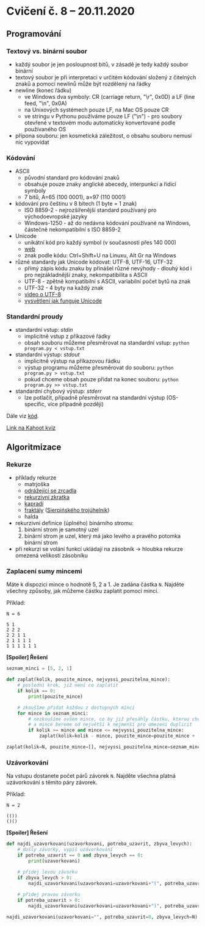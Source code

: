 # Cvičení č. 8 – 20.11.2020

## Programování
### Textový vs. binární soubor
- každý soubor je jen posloupnost bitů, v zásadě je tedy každý soubor binární
- textový soubor je při interpretaci v určitém kódování složený z čitelných znaků a pomocí newlinů může být rozdělený na řádky
- newline (konec řádku) 
  - ve Windows dva symboly: CR (carriage return, "\r", 0x0D) a LF (line feed, "\n", 0x0A) 
  - na Unixových systémech pouze LF, na Mac OS pouze CR 
  - ve stringu v Pythonu používáme pouze LF ("\n") - pro soubory otevřené v textovém modu automaticky konvertované podle používaného OS
- přípona souboru: jen kosmetická záležitost, o obsahu souboru nemusí nic vypovídat

### Kódování
- ASCII
  - původní standard pro kódování znaků
  - obsahuje pouze znaky anglické abecedy, interpunkci a řidicí symboly
  - 7 bitů, A=65 (100 0001), a=97 (110 0001)
- kódování pro češtinu v 8 bitech (1 byte = 1 znak)
  - ISO 8859-2 - nejrozšířenější standard používaný pro východoevropské jazyky
  - Windows-1250 - až do nedávna kódování používané na Windows, částečně nekompatibilní s ISO 8859-2
- Unicode
  - unikátní kód pro každý symbol (v současnosti přes 140 000)
  - [web](https://home.unicode.org)
  - znak podle kódu: Ctrl+Shift+U na Linuxu, Alt Gr na Windows
- různé standardy jak Unicode kódovat: UTF-8, UTF-16, UTF-32
  - přímý zápis kódu znaku by přinášel různé nevýhody - dlouhý kód i pro nejzákladnější znaky, nekompatibilita s ASCII
  - UTF-8 - zpětně kompatibilní s ASCII, variabilní počet bytů na znak
  - UTF-32 - 4 byty na každý znak
  - [video o UTF-8](https://www.youtube.com/watch?v=MijmeoH9LT4)
  - [vysvětlení jak funguje Unicode](https://www.youtube.com/watch?v=I-pQH_krD0M)

### Standardní proudy
- standardní vstup: *stdin*
  - implicitně vstup z příkazové řádky
  - obsah souboru můžeme přesměrovat na standardní vstup: `python program.py < vstup.txt`
- standardní výstup: *stdout*
  - implicitně výstup na příkazovou řádku
  - výstup programu můžeme přesměrovat do souboru: `python program.py > vstup.txt`
  - pokud chceme obsah pouze přidat na konec souboru: `python program.py >> vstup.txt`
- standardní chybový výstup: *stderr*
  - lze potlačit, případně přesměrovat na standardní výstup (OS-specific, více případně později)

Dále viz [kód](lab08.py).

[Link na Kahoot kvíz](https://kahoot.it/challenge/?quiz-id=1a2f42a2-5f7e-4c42-ab6e-bd418eb74319&single-player=true)

## Algoritmizace

### Rekurze
- příklady rekurze
	- matrjoška
	- [odrážející se zrcadla](https://en.wikipedia.org/wiki/Infinity_mirror)
	- [rekurzivní zkratka](https://cs.wikipedia.org/wiki/Rekurzivn%C3%AD_zkratka)
	- [kapradí](https://recursivecurve.files.wordpress.com/2016/11/green-715535_1920.jpg)
	- [fraktály](https://fractalfoundation.org/resources/what-are-fractals/) ([Sierpińského trojúhelník](https://vimeo.com/274300559))
	- halda
- rekurzivní definice (úplného) binárního stromu:
  1. binární strom je samotný uzel
  2. binární strom je uzel, který má jako levého a pravého potomka binární strom  
- při rekurzi se volání funkcí ukládají na zásobník → hloubka rekurze omezená velikostí zásobníku

### Zaplacení sumy mincemi
Máte k dispozici mince o hodnotě 5, 2 a 1. Je zadána částka `N`. Najděte všechny způsoby, jak můžeme částku zaplatit pomocí mincí.

Příklad:
```
N = 6

5 1
2 2 2
2 2 1 1
2 1 1 1 1
1 1 1 1 1 1
```

**[Spoiler] Řešení**
```python
seznam_minci = [5, 2, 1]

def zaplat(kolik, pouzite_mince, nejvyssi_pouzitelna_mince):
    # poslední krok, již není co zaplatit
    if kolik == 0:
        print(pouzite_mince)

    # zkoušíme přidat každou z dostupných mincí
    for mince in seznam_minci:
        # nezkoušíme ovšem mince, co by již přesáhly částku, kterou chceme zaplatit 
        # a mince bereme od největší k nejmenší pro omezení duplicit
        if kolik >= mince and mince <= nejvyssi_pouzitelna_mince:
            zaplat(kolik=kolik - mince, pouzite_mince=pouzite_mince + [mince], nejvyssi_pouzitelna_mince=mince)

zaplat(kolik=N, pouzite_mince=[], nejvyssi_pouzitelna_mince=seznam_minci[0])
```

### Uzávorkování
Na vstupu dostanete počet párů závorek `N`. Najděte všechna platná uzávorkování s těmito páry závorek.

Příklad:
```
N = 2

(())
()()
```

**[Spoiler] Řešení**
```python
def najdi_uzavorkovani(uzavorkovani, potreba_uzavrit, zbyva_levych):
    # došly závorky, vypiš uzávorkování
    if potreba_uzavrit == 0 and zbyva_levych == 0:
        print(uzavorkovani)

    # přidej levou závorku
    if zbyva_levych > 0:
        najdi_uzavorkovani(uzavorkovani=uzavorkovani+"(", potreba_uzavrit=potreba_uzavrit+1, zbyva_levych=zbyva_levych-1)
    
    # přidej pravou závorku
    if potreba_uzavrit > 0:
        najdi_uzavorkovani(uzavorkovani=uzavorkovani+")", potreba_uzavrit=potreba_uzavrit-1, zbyva_levych=zbyva_levych)

najdi_uzavorkovani(uzavorkovani="", potreba_uzavrit=0, zbyva_levych=N)
```
